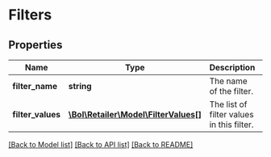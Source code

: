 # Filters

## Properties
Name | Type | Description | Notes
------------ | ------------- | ------------- | -------------
**filter_name** | **string** | The name of the filter. | 
**filter_values** | [**\Bol\Retailer\Model\FilterValues[]**](FilterValues.md) | The list of filter values in this filter. | 

[[Back to Model list]](../../README.md#documentation-for-models) [[Back to API list]](../../README.md#documentation-for-api-endpoints) [[Back to README]](../../README.md)

